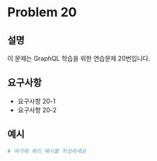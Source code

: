 # Problem 20

## 설명
이 문제는 GraphQL 학습을 위한 연습문제 20번입니다.

## 요구사항
- 요구사항 20-1
- 요구사항 20-2

## 예시
```graphql
# 여기에 쿼리 예시를 작성하세요
```
